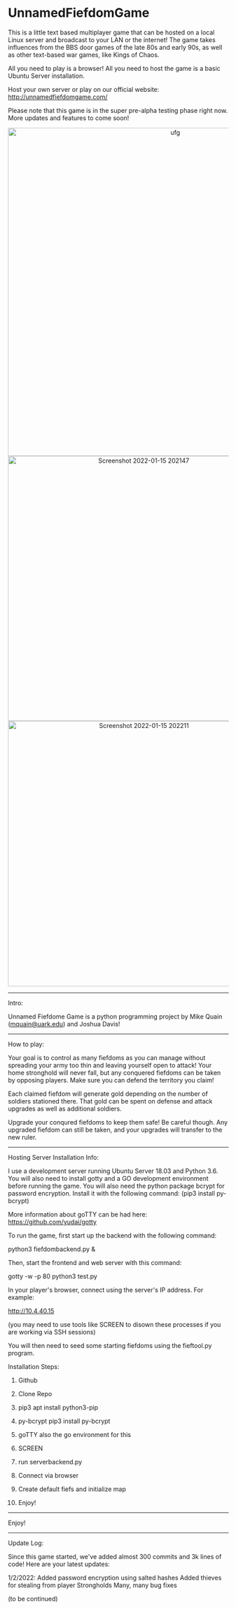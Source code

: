 # UnnamedFiefdomGame

This is a little text based multiplayer game that can be hosted on a local Linux server and broadcast to your LAN
or the internet! The game takes influences from the BBS door games of the late 80s and early 90s, as well as
other text-based war games, like Kings of Chaos.

All you need to play is a browser! All you need to host the game is a basic Ubuntu Server installation.

Host your own server or play on our official website: http://unnamedfiefdomgame.com/

Please note that this game is in the super pre-alpha testing phase right now. More updates and features to 
come soon!

<p align="center">

<img width="748" alt="ufg" src="https://user-images.githubusercontent.com/3498355/149644850-ed561f5c-a28c-4687-80c7-1ffd46be5b91.png">

  
<img width="604" alt="Screenshot 2022-01-15 202147" src="https://user-images.githubusercontent.com/3498355/149644858-cf3adfe8-13b6-437e-b5ef-a0fa28ab5da9.png">

  
<img width="605" alt="Screenshot 2022-01-15 202211" src="https://user-images.githubusercontent.com/3498355/149644859-31fafd11-e42b-448d-9914-cb1d6753d713.png">


---------------------------------------------------------------------------------------------------------------

Intro:

Unnamed Fiefdome Game is a python programming project by Mike Quain (mquain@uark.edu) and Joshua Davis!

---------------------------------------------------------------------------------------------------------------

How to play:

Your goal is to control as many fiefdoms as you can manage without spreading your army too thin and leaving yourself open to attack!
Your home stronghold will never fall, but any conquered fiefdoms can be taken by opposing players. Make sure you can defend the
territory you claim!

Each claimed fiefdom will generate gold depending on the number of soldiers stationed there. That gold can be spent on defense and attack 
upgrades as well as additional soldiers.

Upgrade your conqured fiefdoms to keep them safe! Be careful though. Any upgraded fiefdom can still be taken, and 
your upgrades will transfer to the new ruler.

---------------------------------------------------------------------------------------------------------------

Hosting Server Installation Info:

I use a development server running Ubuntu Server 18.03 and Python 3.6. You will also need to install gotty and a GO development environment 
before running the game. You will also need the python package bcrypt for password encryption. Install it with the following command: (pip3 install py-bcrypt)

More information about goTTY can be had here: https://github.com/yudai/gotty




To run the game, first start up the backend with the following command:

python3 fiefdombackend.py &

Then, start the frontend and web server with this command:

gotty -w -p 80 python3 test.py

In your player's browser, connect using the server's IP address. For example:

http://10.4.40.15

(you may need to use tools like SCREEN to disown these processes if you are working via SSH sessions)

You will then need to seed some starting fiefdoms using the fieftool.py program.
  
  
Installation Steps:
  
1. Github
  
2. Clone Repo
  
3. pip3
  apt install python3-pip
  
4. py-bcrypt
  pip3 install py-bcrypt
  
5. goTTY
  also the go environment for this
  
6. SCREEN
  
7. run serverbackend.py
  
8. Connect via browser
  
9. Create default fiefs and initialize map
  
10. Enjoy!

-----------------------------------------------------------------------------------------------------------------

Enjoy!

-----------------------------------------------------------------------------------------------------------------

Update Log:

Since this game started, we've added almost 300 commits and 3k lines of code! Here are your latest updates:

1/2/2022:
Added password encryption using salted hashes
Added thieves for stealing from player Strongholds
Many, many bug fixes

(to be continued)

